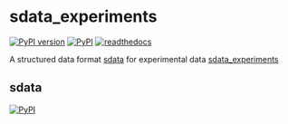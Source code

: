 # sdata_experiments

[![PyPI version](https://badge.fury.io/py/sdata_experiments.svg)](https://badge.fury.io/py/sdata_experiments)
[![PyPI](https://img.shields.io/pypi/v/sdata_experiments.svg?style=flat-square)](https://pypi.python.org/pypi/sdata_experiments/)
[![readthedocs](https://readthedocs.org/projects/sdata_experiments/badge/?version=latest)](http://sdata_experiments.readthedocs.io/en/latest/)

A structured data format [sdata](https://lepy.github.io/sdata_experiments/) for experimental data [sdata_experiments](https://lepy.github.io/sdata_experiments/)


## sdata

[![PyPI](https://img.shields.io/pypi/v/sdata.svg?style=flat-square)](https://pypi.python.org/pypi/sdata/)






